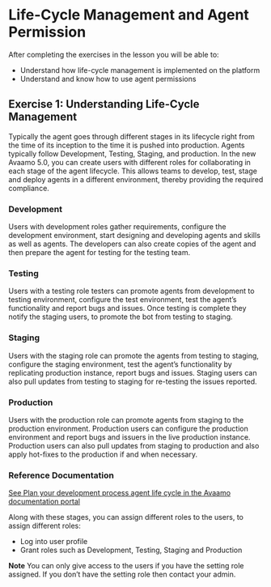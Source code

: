 # Life-Cycle Management and Agent Permission

After completing the exercises in the lesson you will be able to:

- Understand how life-cycle management is implemented on the platform
- Understand and know how to use agent permissions

## Exercise 1: Understanding Life-Cycle Management
Typically the agent goes through different stages in its lifecycle right from the time of its inception
to the time it is pushed into production. Agents typically follow Development, Testing, Staging, and production.
In the new Avaamo 5.0, you can create users with different roles for collaborating in each stage of the agent lifecycle. 
This allows teams to develop, test, stage and deploy agents in a different environment,
thereby providing the required compliance.

### Development
Users with development roles gather requirements, configure the development environment, start designing and developing agents and skills as well as agents. The developers can also create copies of the agent and then prepare the agent for testing for the testing team.

### Testing
Users with a testing role testers can promote agents from development to testing environment, configure the test environment, test the agent’s functionality and report bugs and issues. Once testing is complete they notify the staging users, to promote the bot from testing to staging.

### Staging
Users with the staging role can promote the agents from testing to staging, configure the staging environment, test the agent’s functionality by replicating production instance, report bugs and issues. Staging users can also pull updates from testing to staging for re-testing the issues reported.

### Production
Users with the production role can promote agents from staging to the production environment. Production users can configure the production environment and report bugs and issuers in the live production instance. Production users can also pull updates from staging to production and also apply hot-fixes to the production if and when necessary.

### Reference Documentation
[See Plan your development process agent life cycle in the Avaamo documentation portal](https://docs.avaamo.com/v5/how-to/plan-your-development-process-agent-life-cycle)

Along with these stages, you can assign different roles to the users, to assign different roles:

- Log into user profile
- Grant roles such as Development, Testing, Staging and Production

**Note** You can only give access to the users if you have the setting role assigned.
If you don’t have the setting role then contact your admin.

